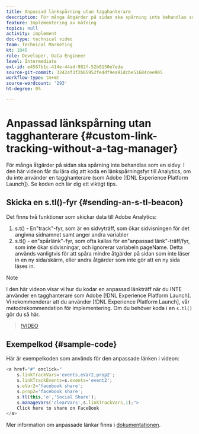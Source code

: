 ```yaml
---
title: Anpassad länkspårning utan tagghanterare
description: För många åtgärder på sidan ska spårning inte behandlas som en sidvy. I den här videon får du lära dig att koda en länkspårningsfyr till Analytics, om du inte använder en tagghanterare (som Experience Platform Launch). Se koden och lär dig ett viktigt tips.
feature: Implementering av mätning
topics: null
activity: implement
doc-type: technical video
team: Technical Marketing
kt: 1845
role: Developer, Data Engineer
level: Intermediate
exl-id: e4567b1c-414e-44ad-982f-52b0150e7eda
source-git-commit: 32424f3f2b05952fe4df9ea91dcbe51684cee905
workflow-type: tm+mt
source-wordcount: '293'
ht-degree: 0%

---
```


# Anpassad länkspårning utan tagghanterare {#custom-link-tracking-without-a-tag-manager}

För många åtgärder på sidan ska spårning inte behandlas som en sidvy. I den här videon får du lära dig att koda en länkspårningsfyr till Analytics, om du inte använder en tagghanterare (som Adobe [!DNL Experience Platform Launch]). Se koden och lär dig ett viktigt tips.

## Skicka en s.tl()-fyr {#sending-an-s-tl-beacon}

Det finns två funktioner som skickar data till Adobe Analytics:

1. s.t() - En&quot;track&quot;-fyr, som är en sidvyträff, som ökar sidvisningen för det angivna sidnamnet samt anger andra variabler
1. s.tl() - en&quot;spårlänk&quot;-fyr, som ofta kallas för en&quot;anpassad länk&quot;-träff/fyr, som inte ökar sidvisningar, och ignorerar variabeln pageName. Detta används vanligtvis för att spåra mindre åtgärder på sidan som inte läser in en ny sida/skärm, eller andra åtgärder som inte gör att en ny sida läses in.

>[!NOTE]
>
>I den här videon visar vi hur du kodar en anpassad länkträff när du INTE använder en tagghanterare som Adobe [!DNL Experience Platform Launch]. Vi rekommenderar att du använder [!DNL Experience Platform Launch], vår metodrekommendation för implementering. Om du behöver koda i en `s.tl()` gör du så här.

>[!VIDEO](https://video.tv.adobe.com/v/25832/?quality=12)

## Exempelkod {#sample-code}

Här är exempelkoden som används för den anpassade länken i videon:

```JavaScript
<a href="#" onclick="
    s.linkTrackVars='events,eVar2,prop2';
    s.linkTrackEvents=s.events='event2';
    s.eVar2='facebook share';
    s.prop2='facebook share';
    s.tl(this,'o','Social Share');
    s.manageVars('clearVars',s.linkTrackVars,1);">
    Click here to share on FaceBook
</a>
```

Mer information om anpassade länkar finns i [dokumentationen](https://marketing.adobe.com/resources/help/en_US/sc/implement/function_tl.html).
